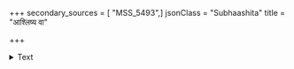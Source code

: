 +++
secondary_sources = [ "MSS_5493",]
jsonClass = "Subhaashita"
title = "आश्लिष्य वा"

+++

<details><summary>Text</summary>

आश्लिष्य वा पादरतां पिनष्टु माम् अदर्शनान् मर्महतां करोतु वा।  
यथा तथा वा विदधातु नागरो मत्प्राणनाथस्तु स एव नापरः॥
</details>
